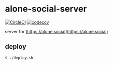 #  alone-social-server

[![CircleCI](https://circleci.com/gh/holdonnn/alone-social-server.svg?style=svg&circle-token=177821c081a71580d0006db76686b029922a2c17)](https://circleci.com/gh/holdonnn/alone-social-server)
[![codecov](https://codecov.io/gh/holdonnn/alone-social-server/branch/master/graph/badge.svg?token=pvbZtieN9L)](https://codecov.io/gh/holdonnn/alone-social-server)

server for [https://alone.social](https://alone.social)

## deploy

```bash
$ ./deploy.sh
```